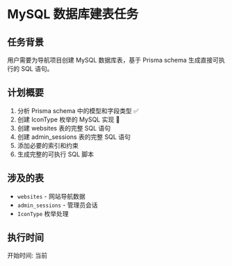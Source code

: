 # MySQL 数据库建表任务

## 任务背景
用户需要为导航项目创建 MySQL 数据库表，基于 Prisma schema 生成直接可执行的 SQL 语句。

## 计划概要
1. 分析 Prisma schema 中的模型和字段类型 ✅
2. 创建 IconType 枚举的 MySQL 实现 🔄
3. 创建 websites 表的完整 SQL 语句
4. 创建 admin_sessions 表的完整 SQL 语句  
5. 添加必要的索引和约束
6. 生成完整的可执行 SQL 脚本

## 涉及的表
- `websites` - 网站导航数据
- `admin_sessions` - 管理员会话
- `IconType` 枚举处理

## 执行时间
开始时间: 当前

